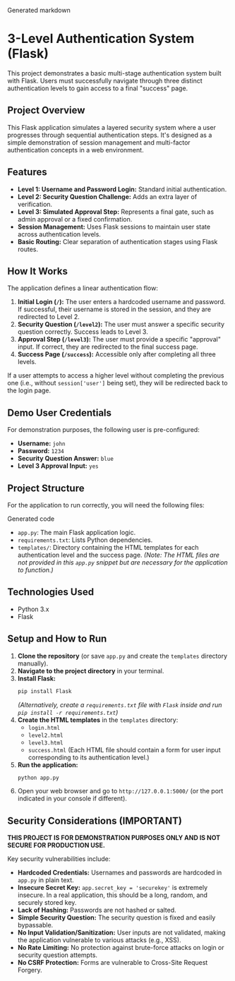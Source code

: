 Generated markdown
# 3-Level Authentication System (Flask)

This project demonstrates a basic multi-stage authentication system built with Flask. Users must successfully navigate through three distinct authentication levels to gain access to a final "success" page.

## Project Overview

This Flask application simulates a layered security system where a user progresses through sequential authentication steps. It's designed as a simple demonstration of session management and multi-factor authentication concepts in a web environment.

## Features

*   **Level 1: Username and Password Login:** Standard initial authentication.
*   **Level 2: Security Question Challenge:** Adds an extra layer of verification.
*   **Level 3: Simulated Approval Step:** Represents a final gate, such as admin approval or a fixed confirmation.
*   **Session Management:** Uses Flask sessions to maintain user state across authentication levels.
*   **Basic Routing:** Clear separation of authentication stages using Flask routes.

## How It Works

The application defines a linear authentication flow:

1.  **Initial Login (`/`):** The user enters a hardcoded username and password. If successful, their username is stored in the session, and they are redirected to Level 2.
2.  **Security Question (`/level2`):** The user must answer a specific security question correctly. Success leads to Level 3.
3.  **Approval Step (`/level3`):** The user must provide a specific "approval" input. If correct, they are redirected to the final success page.
4.  **Success Page (`/success`):** Accessible only after completing all three levels.

If a user attempts to access a higher level without completing the previous one (i.e., without `session['user']` being set), they will be redirected back to the login page.

## Demo User Credentials

For demonstration purposes, the following user is pre-configured:

*   **Username:** `john`
*   **Password:** `1234`
*   **Security Question Answer:** `blue`
*   **Level 3 Approval Input:** `yes`

## Project Structure

For the application to run correctly, you will need the following files:


Generated code
*   `app.py`: The main Flask application logic.
*   `requirements.txt`: Lists Python dependencies.
*   `templates/`: Directory containing the HTML templates for each authentication level and the success page. *(Note: The HTML files are not provided in this `app.py` snippet but are necessary for the application to function.)*

## Technologies Used

*   Python 3.x
*   Flask

## Setup and How to Run

1.  **Clone the repository** (or save `app.py` and create the `templates` directory manually).
2.  **Navigate to the project directory** in your terminal.
3.  **Install Flask:**
    ```bash
    pip install Flask
    ```
    *(Alternatively, create a `requirements.txt` file with `Flask` inside and run `pip install -r requirements.txt`)*
4.  **Create the HTML templates** in the `templates` directory:
    *   `login.html`
    *   `level2.html`
    *   `level3.html`
    *   `success.html`
    (Each HTML file should contain a form for user input corresponding to its authentication level.)
5.  **Run the application:**
    ```bash
    python app.py
    ```
6.  Open your web browser and go to `http://127.0.0.1:5000/` (or the port indicated in your console if different).

## Security Considerations (IMPORTANT)

**THIS PROJECT IS FOR DEMONSTRATION PURPOSES ONLY AND IS NOT SECURE FOR PRODUCTION USE.**

Key security vulnerabilities include:

*   **Hardcoded Credentials:** Usernames and passwords are hardcoded in `app.py` in plain text.
*   **Insecure Secret Key:** `app.secret_key = 'securekey'` is extremely insecure. In a real application, this should be a long, random, and securely stored key.
*   **Lack of Hashing:** Passwords are not hashed or salted.
*   **Simple Security Question:** The security question is fixed and easily bypassable.
*   **No Input Validation/Sanitization:** User inputs are not validated, making the application vulnerable to various attacks (e.g., XSS).
*   **No Rate Limiting:** No protection against brute-force attacks on login or security question attempts.
*   **No CSRF Protection:** Forms are vulnerable to Cross-Site Request Forgery.

